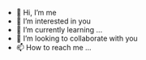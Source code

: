 - 👋 Hi, I’m me
- 👀 I’m interested in you
- 🌱 I’m currently learning ...
- 💞️ I’m looking to collaborate with you
- 📫 How to reach me ...

<!---
izbrannick/izbrannick is a ✨ special ✨ repository because its `README.md` (this file) appears on your GitHub profile.
You can click the Preview link to take a look at your changes.
--->
